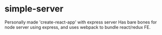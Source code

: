 # simple-server
Personally made 'create-react-app' with express server
Has bare bones for node server using express, and uses webpack to bundle react/redux FE.
